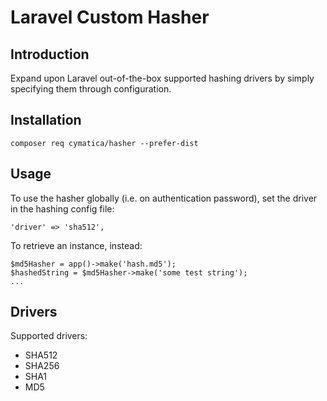 # Laravel Custom Hasher


## Introduction

Expand upon Laravel out-of-the-box supported hashing drivers by simply specifying them through
configuration.

## Installation

```shell
composer req cymatica/hasher --prefer-dist
```

## Usage

To use the hasher globally (i.e. on authentication password), set the driver in the hashing config file:
```
'driver' => 'sha512',
```

To retrieve an instance, instead:
```
$md5Hasher = app()->make('hash.md5');
$hashedString = $md5Hasher->make('some test string');
...
```


## Drivers

Supported drivers:
- SHA512
- SHA256
- SHA1
- MD5
